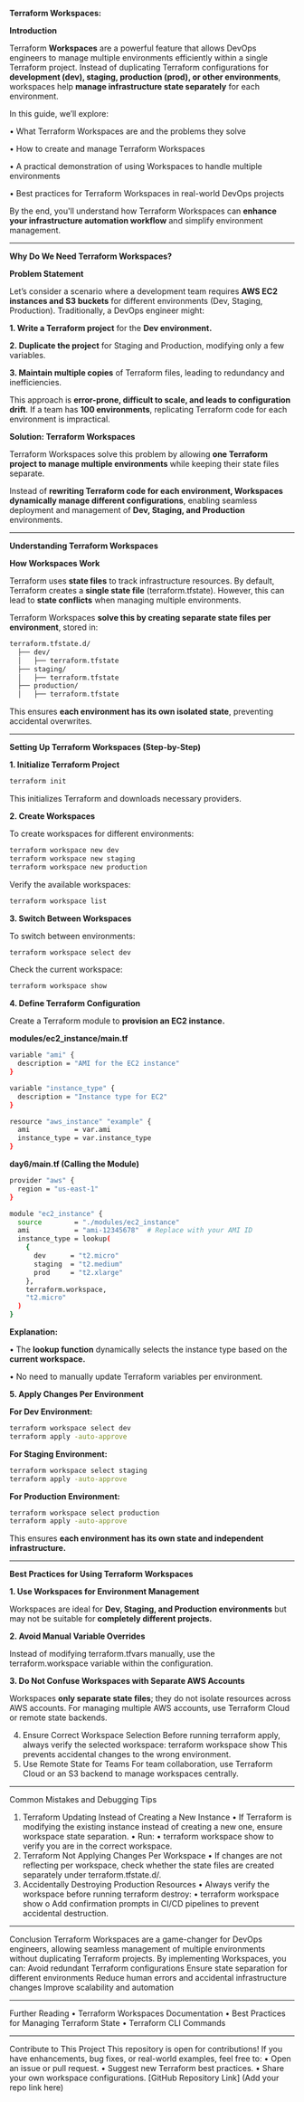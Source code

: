 **Terraform Workspaces:**

**Introduction**

Terraform **Workspaces** are a powerful feature that allows DevOps engineers to manage multiple environments efficiently within a single Terraform project. Instead of duplicating Terraform configurations for **development (dev), staging, production (prod), or other environments**, workspaces help **manage infrastructure state separately** for each environment.

In this guide, we’ll explore:

•	What Terraform Workspaces are and the problems they solve

•	How to create and manage Terraform Workspaces

•	A practical demonstration of using Workspaces to handle multiple environments

•	Best practices for Terraform Workspaces in real-world DevOps projects

By the end, you'll understand how Terraform Workspaces can **enhance your infrastructure automation workflow** and simplify environment management.

---

**Why Do We Need Terraform Workspaces?**

**Problem Statement**

Let’s consider a scenario where a development team requires **AWS EC2 instances and S3 buckets** for different environments (Dev, Staging, Production). Traditionally, a DevOps engineer might:

**1.	Write a Terraform project** for the **Dev environment.**

**2.	Duplicate the project** for Staging and Production, modifying only a few variables.

**3.	Maintain multiple copies** of Terraform files, leading to redundancy and inefficiencies.

This approach is **error-prone, difficult to scale, and leads to configuration drift**. If a team has **100 environments**, replicating Terraform code for each environment is impractical.

**Solution: Terraform Workspaces**

Terraform Workspaces solve this problem by allowing **one Terraform project to manage multiple environments** while keeping their state files separate.

Instead of **rewriting Terraform code for each environment, Workspaces dynamically manage different configurations**, enabling seamless deployment and management of **Dev, Staging, and Production** environments.

---

**Understanding Terraform Workspaces**

**How Workspaces Work**

Terraform uses **state files** to track infrastructure resources. By default, Terraform creates a **single state file** (terraform.tfstate). However, this can lead to **state conflicts** when managing multiple environments.

Terraform Workspaces **solve this by creating separate state files per environment**, stored in:

```sh
terraform.tfstate.d/
  ├── dev/
  │   ├── terraform.tfstate
  ├── staging/
  │   ├── terraform.tfstate
  ├── production/
  │   ├── terraform.tfstate
```

This ensures **each environment has its own isolated state**, preventing accidental overwrites.

---

**Setting Up Terraform Workspaces (Step-by-Step)**

**1. Initialize Terraform Project**

```sh
terraform init
```

This initializes Terraform and downloads necessary providers.

**2. Create Workspaces**

To create workspaces for different environments:

```sh
terraform workspace new dev
terraform workspace new staging
terraform workspace new production
```

Verify the available workspaces:

```sh
terraform workspace list
```

**3. Switch Between Workspaces**

To switch between environments:

```sh
terraform workspace select dev
```

Check the current workspace:

```sh
terraform workspace show
```

**4. Define Terraform Configuration**

Create a Terraform module to **provision an EC2 instance.**

**modules/ec2_instance/main.tf**

```sh
variable "ami" {
  description = "AMI for the EC2 instance"
}

variable "instance_type" {
  description = "Instance type for EC2"
}

resource "aws_instance" "example" {
  ami           = var.ami
  instance_type = var.instance_type
}
```

**day6/main.tf (Calling the Module)**

```sh
provider "aws" {
  region = "us-east-1"
}

module "ec2_instance" {
  source        = "./modules/ec2_instance"
  ami           = "ami-12345678"  # Replace with your AMI ID
  instance_type = lookup(
    {
      dev      = "t2.micro"
      staging  = "t2.medium"
      prod     = "t2.xlarge"
    },
    terraform.workspace,
    "t2.micro"
  )
}
```

**Explanation:**

•	The **lookup function** dynamically selects the instance type based on the **current workspace.**

•	No need to manually update Terraform variables per environment.

**5. Apply Changes Per Environment**

**For Dev Environment:**

```sh
terraform workspace select dev
terraform apply -auto-approve
```

**For Staging Environment:**

```sh
terraform workspace select staging
terraform apply -auto-approve
```

**For Production Environment:**

```sh
terraform workspace select production
terraform apply -auto-approve
```

This ensures **each environment has its own state and independent infrastructure.**

---

**Best Practices for Using Terraform Workspaces**

**1. Use Workspaces for Environment Management**

Workspaces are ideal for **Dev, Staging, and Production environments** but may not be suitable for **completely different projects.**

**2. Avoid Manual Variable Overrides**

Instead of modifying terraform.tfvars manually, use the terraform.workspace variable within the configuration.

**3. Do Not Confuse Workspaces with Separate AWS Accounts**

Workspaces **only separate state files**; they do not isolate resources across AWS accounts. For managing multiple AWS accounts, use Terraform Cloud or remote state backends.

4. Ensure Correct Workspace Selection
Before running terraform apply, always verify the selected workspace:
terraform workspace show
This prevents accidental changes to the wrong environment.
5. Use Remote State for Teams
For team collaboration, use Terraform Cloud or an S3 backend to manage workspaces centrally.
________________________________________
Common Mistakes and Debugging Tips
1. Terraform Updating Instead of Creating a New Instance
•	If Terraform is modifying the existing instance instead of creating a new one, ensure workspace state separation.
•	Run:
•	terraform workspace show
to verify you are in the correct workspace.
2. Terraform Not Applying Changes Per Workspace
•	If changes are not reflecting per workspace, check whether the state files are created separately under terraform.tfstate.d/.
3. Accidentally Destroying Production Resources
•	Always verify the workspace before running terraform destroy:
•	terraform workspace show
o	Add confirmation prompts in CI/CD pipelines to prevent accidental destruction.
________________________________________
Conclusion
Terraform Workspaces are a game-changer for DevOps engineers, allowing seamless management of multiple environments without duplicating Terraform projects. By implementing Workspaces, you can:
  Avoid redundant Terraform configurations
  Ensure state separation for different environments
  Reduce human errors and accidental infrastructure changes
  Improve scalability and automation
________________________________________
Further Reading
•	Terraform Workspaces Documentation
•	Best Practices for Managing Terraform State
•	Terraform CLI Commands
________________________________________
Contribute to This Project
This repository is open for contributions! If you have enhancements, bug fixes, or real-world examples, feel free to:
•	Open an issue or pull request.
•	Suggest new Terraform best practices.
•	Share your own workspace configurations.
  [GitHub Repository Link] (Add your repo link here)
